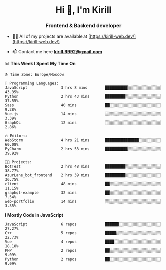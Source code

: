 <h1 align="center">Hi 👋, I'm Kirill</h1>
<h3 align="center">Frontend & Backend developer</h3>

- 👨‍💻 All of my projects are available at [https://kirill-web.dev/](https://kirill-web.dev/)

- 📫 Contact me here **kirill.9992@gmail.com**











<!--START_SECTION:waka-->
📊 **This Week I Spent My Time On** 

```text
⌚︎ Time Zone: Europe/Moscow

💬 Programming Languages: 
JavaScript               3 hrs 8 mins        ██████████░░░░░░░░░░░░░░░   43.35% 
Python                   2 hrs 43 mins       █████████░░░░░░░░░░░░░░░░   37.55% 
Sass                     40 mins             ██░░░░░░░░░░░░░░░░░░░░░░░   9.28% 
Vue.js                   14 mins             ░░░░░░░░░░░░░░░░░░░░░░░░░   3.39% 
GraphQL                  12 mins             ░░░░░░░░░░░░░░░░░░░░░░░░░   2.86%

🔥 Editors: 
WebStorm                 4 hrs 21 mins       ███████████████░░░░░░░░░░   60.08% 
PyCharm                  2 hrs 53 mins       ██████████░░░░░░░░░░░░░░░   39.92%

🐱‍💻 Projects: 
BotTest                  2 hrs 48 mins       █████████░░░░░░░░░░░░░░░░   38.77% 
AzurLane_bot_frontend    2 hrs 39 mins       █████████░░░░░░░░░░░░░░░░   36.75% 
client                   48 mins             ██░░░░░░░░░░░░░░░░░░░░░░░   11.15% 
graphql-example          32 mins             ██░░░░░░░░░░░░░░░░░░░░░░░   7.54% 
web-portfolio            14 mins             ░░░░░░░░░░░░░░░░░░░░░░░░░   3.35%

```

**I Mostly Code in JavaScript** 

```text
JavaScript               6 repos             ██████░░░░░░░░░░░░░░░░░░░   27.27% 
C++                      5 repos             █████░░░░░░░░░░░░░░░░░░░░   22.73% 
Vue                      4 repos             ████░░░░░░░░░░░░░░░░░░░░░   18.18% 
PHP                      2 repos             ██░░░░░░░░░░░░░░░░░░░░░░░   9.09% 
Python                   2 repos             ██░░░░░░░░░░░░░░░░░░░░░░░   9.09%

```



<!--END_SECTION:waka-->
